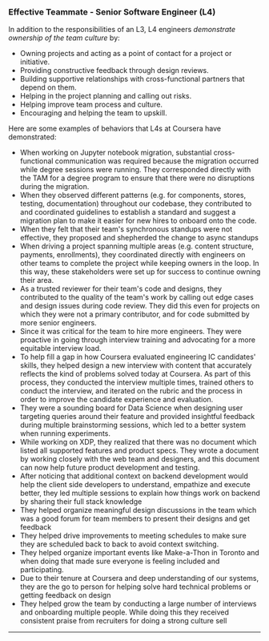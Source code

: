 ### Effective Teammate - Senior Software Engineer (L4)
In addition to the responsibilities of an L3, L4 engineers *demonstrate ownership of the team culture* by:
* Owning projects and acting as a point of contact for a project or initiative.
* Providing constructive feedback through design reviews.
* Building supportive relationships with cross-functional partners that depend on them.
* Helping in the project planning and calling out risks.
* Helping improve team process and culture.
* Encouraging and helping the team to upskill.

Here are some examples of behaviors that L4s at Coursera have demonstrated:
* When working on Jupyter notebook migration, substantial cross-functional communication was required because the migration occurred while degree sessions were running. They corresponded directly with the TAM for a degree program to ensure that there were no disruptions during the migration.
* When they observed different patterns (e.g. for components, stores, testing, documentation) throughout our codebase, they contributed to and coordinated guidelines to establish a standard and suggest a migration plan to make it easier for new hires to onboard onto the code.
* When they felt that their team's synchronous standups were not effective, they proposed and shepherded the change to async standups
* When driving a project spanning multiple areas (e.g. content structure, payments, enrollments), they coordinated directly with engineers on other teams to complete the project while keeping owners in the loop. In this way, these stakeholders were set up for success to continue owning their area.
* As a trusted reviewer for their team's code and designs, they contributed to the quality of the team's work by calling out edge cases and design issues during code review. They did this even for projects on which they were not a primary contributor, and for code submitted by more senior engineers.
* Since it was critical for the team to hire more engineers. They were proactive in going through interview training and advocating for a more equitable interview load.
* To help fill a gap in how Coursera evaluated engineering IC candidates' skills, they helped design a new interview with content that accurately reflects the kind of problems solved today at Coursera. As part of this process, they conducted the interview multiple times, trained others to conduct the interview, and iterated on the rubric and the process in order to improve the candidate experience and evaluation.
* They were a sounding board for Data Science when designing user targeting queries around their feature and provided insightful feedback during multiple brainstorming sessions, which led to a better system when running experiments.
* While working on XDP, they realized that there was no document which listed all supported features and product specs. They wrote a document by working closely with the web team and designers, and this document can now help future product development and testing.
* After noticing that additional context on backend development would help the client side developers to understand, empathize and execute better, they led multiple sessions to explain how things work on backend by sharing their full stack knowledge
* They helped organize meaningful design discussions in the team which was a good forum for team members to present their designs and get feedback
* They helped drive improvements to meeting schedules to make sure they are scheduled back to back to avoid context switching.
* They helped organize important events like Make-a-Thon in Toronto and when doing that made sure everyone is feeling included and participating.
* Due to their tenure at Coursera and deep understanding of our systems, they are the go to person for helping solve hard technical problems or getting feedback on design
* They helped grow the team by conducting a large number of interviews and onboarding multiple people. While doing this they received consistent praise from recruiters for doing a strong culture sell 
<hr>